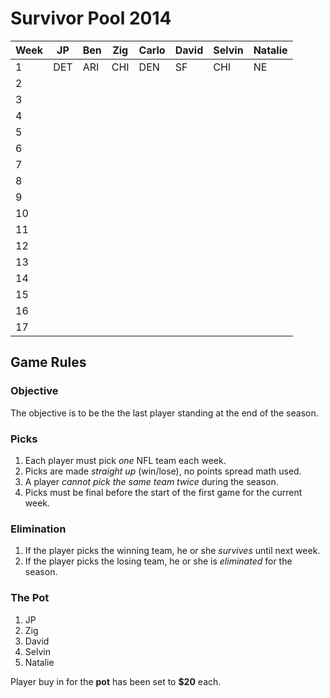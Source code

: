 # Survivor Pool 2014

| Week | JP | Ben | Zig | Carlo | David | Selvin | Natalie |
|------|----|-----|-----|-------|-------|--------|---------|
| 1    |DET |ARI  |CHI  |  DEN  |SF     |CHI     |NE       |
| 2    |    |     |     |       |       |        |         |
| 3    |    |     |     |       |       |        |         |
| 4    |    |     |     |       |       |        |         |
| 5    |    |     |     |       |       |        |         |
| 6    |    |     |     |       |       |        |         |
| 7    |    |     |     |       |       |        |         |
| 8    |    |     |     |       |       |        |         |
| 9    |    |     |     |       |       |        |         |
| 10   |    |     |     |       |       |        |         |
| 11   |    |     |     |       |       |        |         |
| 12   |    |     |     |       |       |        |         |
| 13   |    |     |     |       |       |        |         |
| 14   |    |     |     |       |       |        |         |
| 15   |    |     |     |       |       |        |         |
| 16   |    |     |     |       |       |        |         |
| 17   |    |     |     |       |       |        |         |

## Game Rules

### Objective
The objective is to be the the last player standing at the end of the season.

### Picks
1. Each player must pick *one* NFL team each week.
2. Picks are made *straight up* (win/lose), no points spread math used.
3. A player *cannot pick the same team twice* during the season.
4. Picks must be final before the start of the first game for the current week.

### Elimination
1. If the player picks the winning team, he or she *survives* until next week.
2. If the player picks the losing team, he or she is *eliminated* for the season.

### The Pot
1. JP
2. Zig
3. David
4. Selvin
5. Natalie

Player buy in for the **pot** has been set to **$20** each.
